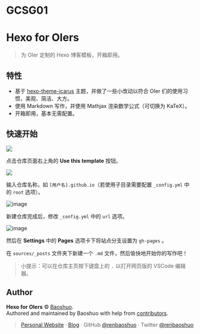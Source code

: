 # GCSG01

# Hexo for OIers

> 为 OIer 定制的 Hexo 博客模板，开箱即用。

## 特性

- 基于 [hexo-theme-icarus](https://github.com/ppoffice/hexo-theme-icarus) 主题，并做了一些小改动以符合 OIer 们的使用习惯，美观、简洁、大方。
- 使用 Markdown 写作，并使用 Mathjax 渲染数学公式（可切换为 KaTeX）。
- 开箱即用，基本无需配置。

## 快速开始

![](https://user-images.githubusercontent.com/47095648/147397986-dec92198-d1e0-4434-8d57-4a50530a274a.png)

点击仓库页面右上角的 **Use this template** 按钮。

![](https://user-images.githubusercontent.com/47095648/147398029-beb5a13a-15ce-4186-a16f-6c1d1a650bee.png)

输入仓库名称，如 `[用户名].github.io`（若使用子目录需要配置 `_config.yml` 中的 `root` 选项）。

![image](https://user-images.githubusercontent.com/47095648/147398116-b5945e08-b567-4366-b3e4-2ccbd5bb5ff1.png)

新建仓库完成后，修改 `_config.yml` 中的 `url` 选项。

![image](https://user-images.githubusercontent.com/47095648/147398112-550a4c8a-a946-4962-b0c7-28191cfcffb8.png)

然后在 **Settings** 中的 **Pages** 选项卡下将站点分支设置为 `gh-pages` 。

在 `sources/_posts` 文件夹下新建一个 `.md` 文件，然后愉快地开始你的写作吧！

> 小提示：可以在仓库主页按下键盘上的 <kbd>.</kbd> 以打开网页版的 VSCode 编辑器。

## Author

**Hexo for OIers** © [Baoshuo](https://github.com/renbaoshuo).<br>
Authored and maintained by Baoshuo with help from [contributors](https://github.com/renbaoshuo/hexo-for-oiers/contributors).

> [Personal Website](https://baoshuo.ren) · [Blog](https://blog.baoshuo.ren) · GitHub [@renbaoshuo](https://github.com/renbaoshuo) · Twitter [@renbaoshuo](https://twitter.com/renbaoshuo)
